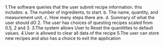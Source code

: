 1.The software queries that the user submit recipe information.
this includes:
a. The number of ingredients, to start. 
b. The name, quantity, and measurement unit. 
c. How many steps there are.
d. Summary of what the user should dO
2. The user has choices of questing recipes scaled from 0.5, 2 and 3.
3.The system allows User to Reset the quantitites to default values.
4.User is allowed to clear all data of the recipe
5.The user can store new recipes and also has a choice to exit the application
